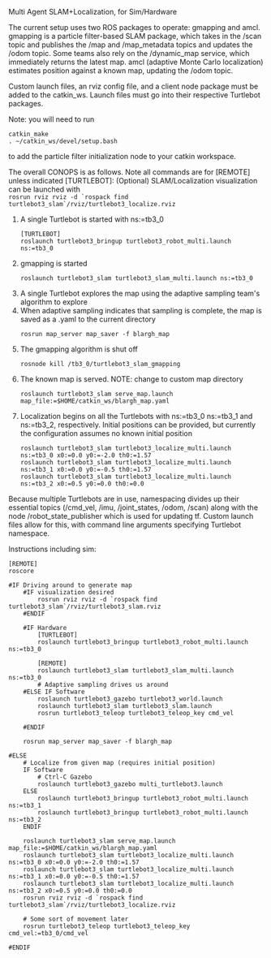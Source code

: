 Multi Agent SLAM+Localization, for Sim/Hardware

The current setup uses two ROS packages to operate: gmapping and amcl. gmapping is a particle filter-based SLAM package,
which takes in the /scan topic and publishes the /map and /map_metadata topics and updates the /odom topic. Some teams also rely on the /dynamic_map service, which immediately returns the latest map. amcl (adaptive Monte Carlo localization) estimates position against a known map, updating the /odom topic.

Custom launch files, an rviz config file, and a client node package must be added to the catkin_ws. Launch files must go into their respective Turtlebot packages.

Note: you will need to run 
 ```
 catkin_make
 . ~/catkin_ws/devel/setup.bash
 ```
 to add the particle filter initialization node to your catkin workspace.

The overall CONOPS is as follows. Note all commands are for [REMOTE] unless indicated [TURTLEBOT]:
(Optional) SLAM/Localization visualization can be launched with  
	```
	rosrun rviz rviz -d `rospack find turtlebot3_slam`/rviz/turtlebot3_localize.rviz
	```

1. A single Turtlebot is started with ns:=tb3_0
	```
	[TURTLEBOT]
	roslaunch turtlebot3_bringup turtlebot3_robot_multi.launch ns:=tb3_0
	```
2. gmapping is started
	```
	roslaunch turtlebot3_slam turtlebot3_slam_multi.launch ns:=tb3_0
	```
3. A single Turtlebot explores the map using the adaptive sampling team's algorithm to explore
4. When adaptive sampling indicates that sampling is complete, the map is saved as a .yaml to the current directory
	```
	rosrun map_server map_saver -f blargh_map
	```
5. The gmapping algorithm is shut off
	```
	rosnode kill /tb3_0/turtlebot3_slam_gmapping
	```
6. The known map is served. NOTE: change to custom map directory
	```
	roslaunch turtlebot3_slam serve_map.launch map_file:=$HOME/catkin_ws/blargh_map.yaml
	```
7. Localization begins on all the Turtlebots with ns:=tb3_0 ns:=tb3_1 and ns:=tb3_2, respectively. Initial positions can be provided, but currently the configuration assumes no known initial position
	```
	roslaunch turtlebot3_slam turtlebot3_localize_multi.launch ns:=tb3_0 x0:=0.0 y0:=-2.0 th0:=1.57
	roslaunch turtlebot3_slam turtlebot3_localize_multi.launch ns:=tb3_1 x0:=0.0 y0:=-0.5 th0:=1.57
	roslaunch turtlebot3_slam turtlebot3_localize_multi.launch ns:=tb3_2 x0:=0.5 y0:=0.0 th0:=0.0
	```

Because multiple Turtlebots are in use, namespacing divides up their essential topics (/cmd_vel, /imu, /joint_states, /odom, /scan) along with the node /robot_state_publisher which is used for updating tf. Custom launch files allow for this, with command line arguments specifying Turtlebot namespace.

Instructions including sim:
```
[REMOTE]
roscore

#IF Driving around to generate map
	#IF visualization desired
		rosrun rviz rviz -d `rospack find turtlebot3_slam`/rviz/turtlebot3_slam.rviz
	#ENDIF

	#IF Hardware
		[TURTLEBOT]
		roslaunch turtlebot3_bringup turtlebot3_robot_multi.launch ns:=tb3_0

		[REMOTE]
		roslaunch turtlebot3_slam turtlebot3_slam_multi.launch ns:=tb3_0
		# Adaptive sampling drives us around
	#ELSE IF Software
		roslaunch turtlebot3_gazebo turtlebot3_world.launch
		roslaunch turtlebot3_slam turtlebot3_slam.launch
		rosrun turtlebot3_teleop turtlebot3_teleop_key cmd_vel

	#ENDIF

	rosrun map_server map_saver -f blargh_map

#ELSE
	# Localize from given map (requires initial position)
	IF Software
		# Ctrl-C Gazebo
		roslaunch turtlebot3_gazebo multi_turtlebot3.launch
	ELSE
		roslaunch turtlebot3_bringup turtlebot3_robot_multi.launch ns:=tb3_1
		roslaunch turtlebot3_bringup turtlebot3_robot_multi.launch ns:=tb3_2
	ENDIF

	roslaunch turtlebot3_slam serve_map.launch map_file:=$HOME/catkin_ws/blargh_map.yaml
	roslaunch turtlebot3_slam turtlebot3_localize_multi.launch ns:=tb3_0 x0:=0.0 y0:=-2.0 th0:=1.57
	roslaunch turtlebot3_slam turtlebot3_localize_multi.launch ns:=tb3_1 x0:=0.0 y0:=-0.5 th0:=1.57
	roslaunch turtlebot3_slam turtlebot3_localize_multi.launch ns:=tb3_2 x0:=0.5 y0:=0.0 th0:=0.0
	rosrun rviz rviz -d `rospack find turtlebot3_slam`/rviz/turtlebot3_localize.rviz

	# Some sort of movement later
	rosrun turtlebot3_teleop turtlebot3_teleop_key cmd_vel:=tb3_0/cmd_vel

#ENDIF
```

